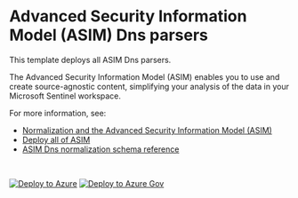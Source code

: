 # Advanced Security Information Model (ASIM) Dns parsers

This template deploys all ASIM Dns parsers.

The Advanced Security Information Model (ASIM) enables you to use and create source-agnostic content, simplifying your analysis of the data in your Microsoft Sentinel workspace.

For more information, see:

- [Normalization and the Advanced Security Information Model (ASIM)](https://aka.ms/AboutASIM)
- [Deploy all of ASIM](https://aka.ms/DeployASIM)
- [ASIM Dns normalization schema reference](https://aka.ms/ASimDnsDoc)

<br>

[![Deploy to Azure](https://aka.ms/deploytoazurebutton)](https://aka.ms/ASimDnsARM) [![Deploy to Azure Gov](https://aka.ms/deploytoazuregovbutton)](https://aka.ms/ASimDnsARMgov)

<br>
